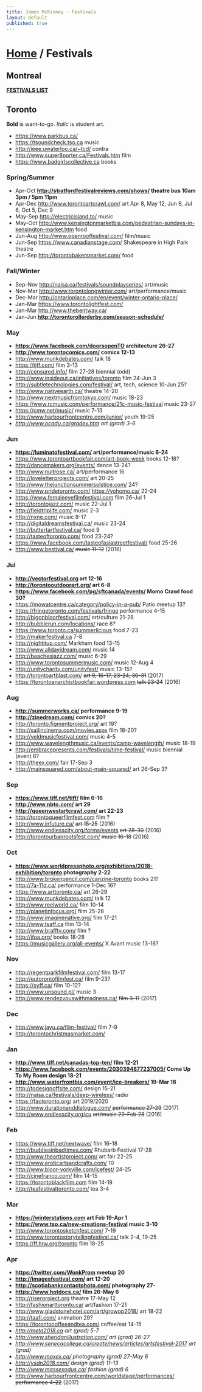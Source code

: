 ```yaml
---
title: James McKinney - Festivals
layout: default
published: true
---
```


# [Home](/) / Festivals

## Montreal

**[FESTIVALS LIST](https://jpmckinney.backpackit.com/pub/1164053-montreal)**

## Toronto

<span class="glyphicon glyphicon-info-sign" aria-hidden="true"></span> <strong>Bold</strong> is want-to-go. <em>Italic</em> is student art.

* <https://www.parkbus.ca/>
* <https://tsoundcheck.tso.ca> music
* <http://ieee.uwaterloo.ca/~tcd/> contra
* <http://www.super8porter.ca/Festivals.htm> film
* <https://www.badgirlscollective.ca> books

### Spring/Summer

* Apr-Oct **<http://stratfordfestivalreviews.com/shows/> theatre bus 10am 3pm / 5pm 11pm**
* Apr-Dec <http://www.torontoartcrawl.com/> art Apr 8, May 12, Jun 9, Jul 6, Oct 5, Dec 9
* May-Sep <http://electricisland.to/> music
* May-Oct <http://www.kensingtonmarketbia.com/pedestrian-sundays-in-kensington-market.htm> food
* Jun-Aug <http://www.openrooffestival.com/> film/music
* Jun-Sep <https://www.canadianstage.com/> Shakespeare in High Park theatre
* Jun-Sep <http://torontobakersmarket.com/> food

### Fall/Winter

* Sep-Nov <http://naisa.ca/festivals/soundplayseries/> art/music
* Nov-Mar <http://www.torontolongwinter.com/> art/performance/music
* Dec-Mar <http://ontarioplace.com/en/event/winter-ontario-place/>
* Jan-Mar <https://www.torontolightfest.com/>
* Jan-Mar <http://www.thebentway.ca/>
* Jan-Jun **<http://torontorollerderby.com/season-schedule/>**

### May

* **<https://www.facebook.com/doorsopenTO> architecture 26-27**
* **<http://www.torontocomics.com/> comics 12-13**
* <http://www.munkdebates.com/> talk 18
* <https://tjff.com/> film 3-13
* <http://censured.info/> film 27-28 biennial (odd)
* <http://www.insideout.ca/initiatives/toronto> film 24-Jun 3
* <http://subtletechnologies.com/festival/> art, tech, science 10-Jun 25?
* <http://www.nativeearth.ca/> theatre 14-20
* <http://www.nextmusicfromtokyo.com/> music 18-23
* <https://www.rcmusic.com/performance/21c-music-festival> music 23-27
* <https://cmw.net/music/> music 7-13
* <http://www.harbourfrontcentre.com/junior/> youth 19-25
* _<http://www.ocadu.ca/gradex.htm> art (grad) 3-6_

### Jun

* **<https://luminatofestival.com/> art/performance/music 6-24**
* <https://www.torontoartbookfair.com/art-book-week> books 12-18?
* <http://dancemakers.org/events/> dance 13-24?
* <http://www.nuitrose.ca/> art/performance 16
* <http://loveletterprojects.com/> art 20-25
* <http://www.thejunctionsummersolstice.com/> 24?
* <http://www.pridetoronto.com/> <https://yohomo.ca/> 22-24
* <https://www.femaleeyefilmfestival.com> film 26-Jul 1
* <http://torontojazz.com/> music 22-Jul 1
* <http://fieldtriplife.com/> music 2-3
* <http://nxne.com/> music 8-17
* <http://digitaldreamsfestival.ca/> music 23-24
* <http://buttertartfestival.ca/> food 9
* <http://tasteoftoronto.com/> food 23-24?
* <https://www.facebook.com/tasteofasiastreetfestival/> food 25-26
* <http://www.bestival.ca/> <s>music 11-12</s> (2016)

### Jul

* **<http://vectorfestival.org> art 12-16**
* **<http://torontooutdoorart.org/> art 6-8**
* **<https://www.facebook.com/pg/sftcanada/events/> Momo Crawl food 30?**
* <https://mowatcentre.ca/category/policy-in-a-pub/> Patio meetup 13?
* <https://fringetoronto.com/festivals/fringe> performance 4-15
* <http://bigonbloorfestival.com/> art/culture 21-28
* <http://bubblerun.com/locations/> race 8?
* <https://www.toronto.ca/summerlicious> food 7-23
* <http://makerfestival.ca> 7-8
* <http://nightitup.com/> Markham food 13-15
* <http://www.alldayidream.com/> music 14
* <http://beachesjazz.com/> music 6-29
* <http://www.torontosummermusic.com/> music 12-Aug 4
* <http://unitycharity.com/unityfest/> music 13-15?
* <http://torontoartblast.com/> <s>art 9, 16-17, 23-24, 30-31</s> (2017)
* <https://torontoanarchistbookfair.wordpress.com> <s>talk 23-24</s> (2016)

### Aug

* **<http://summerworks.ca/> performance 9-19**
* **<http://zinedream.com/> comics 20?**
* <http://toronto.figmentproject.org/> art 19?
* <http://sailincinema.com/movies.aspx> film 18-20?
* <http://veldmusicfestival.com/> music 4-5
* <http://www.wavelengthmusic.ca/events/camp-wavelength/> music 18-19
* <http://embracepresents.com/festivals/time-festival/> music biennial (even) 6?
* <http://theex.com/> fair 17-Sep 3
* <http://mainsquared.com/about-main-squared/> art 26-Sep 3?

### Sep

* **<https://www.tiff.net/tiff/> film 6-16**
* **<http://www.nbto.com/> art 29**
* **<http://queenwestartcrawl.com/> art 22-23**
* <http://torontoqueerfilmfest.com> film ?
* <http://www.infuture.ca/> <s>art 15-25</s> (2016)
* <http://www.endlesscity.org/forms/events> <s>art 28-30</s> (2016)
* <http://torontourbanrootsfest.com/> <s>music 16-18</s> (2016)

### Oct

* **<https://www.worldpressphoto.org/exhibitions/2018-exhibition/toronto> photography 2-22**
* <http://www.brokenpencil.com/canzine-toronto> books 21?
* <http://7a-11d.ca/> performance 1-Dec 16?
* <https://www.arttoronto.ca/> art 26-29
* <http://www.munkdebates.com/> talk 12
* <http://www.reelworld.ca/> film 10-14
* <http://planetinfocus.org/> film 25-28
* <http://www.imaginenative.org/> film 17-21
* <http://www.tsaff.ca> film 13-14
* <http://www.brafftv.com/> film ?
* <http://ifoa.org/> books 18-28
* <https://musicgallery.org/all-events/> X Avant music 13-16?

### Nov

* <http://regentparkfilmfestival.com/> film 13-17
* <http://eutorontofilmfest.ca/> film 9-23?
* <https://syff.ca/> film 10-12?
* <http://www.unsound.pl/> music 3
* <http://www.rendezvouswithmadness.ca/> <s>film 3-11</s> (2017)

### Dec

* <http://www.jayu.ca/film-festival/> film 7-9
* <http://torontochristmasmarket.com/>

### Jan

* **<http://www.tiff.net/canadas-top-ten/> film 12-21**
* **<https://www.facebook.com/events/2030394877237005/> Come Up To My Room design 18-21**
* **<http://www.waterfrontbia.com/event/ice-breakers/> 19-Mar 18**
* <http://todesignoffsite.com/> design 15-21
* <http://naisa.ca/festivals/deep-wireless/> radio
* <https://factoronto.org/> art 2019/2020
* <http://www.durationanddialogue.com/> <s>performance 27-29</s> (2017)
* <http://www.endlesscity.org/cu> <s>art/music 20-Feb 28</s> (2016)

### Feb

* <https://www.tiff.net/nextwave/> film 16-18
* <http://buddiesinbadtimes.com/> Rhubarb Festival 17-28
* <http://www.theartistproject.com/> art fair 22-25
* <http://www.eroticartsandcrafts.com/> 10
* <http://www.bloor-yorkville.com/icefest/> 24-25
* <http://cinefranco.com/> film 14-15
* <https://torontoblackfilm.com> film 14-19
* <http://teafestivaltoronto.com/> tea 3-4

### Mar

* **<https://winterstations.com> art Feb 19-Apr 1**
* **<https://www.tso.ca/new-creations-festival> music 3-10**
* <http://www.torontosketchfest.com/> 7-19
* <http://www.torontostorytellingfestival.ca/> talk 2-4, 19-25
* <https://ff.hrw.org/toronto> film 18-25

### Apr

* **<https://twitter.com/WonkProm> meetup 20**
* **<http://imagesfestival.com/> art 12-20**
* **<http://scotiabankcontactphoto.com/> photography 27-**
* **<https://www.hotdocs.ca/> film 26-May 6**
* <http://riserproject.org> theatre 17-May 12
* <http://fashionarttoronto.ca/> art/fashion 17-21
* <http://www.gladstonehotel.com/art/growop2018/> art 18-22
* <http://taafi.com/> animation 29?
* <https://torontocoffeeandtea.com/> coffee/eat 14-15
* _<http://meta2018.ca> art (grad) 5-7_
* _<http://www.sheridanillustration.com/> art (grad) 26-27_
* _<http://www.senecacollege.ca/create/news/articles/artsfestival-2017> art (grad)_
* _<http://www.maxex.ca/> photography (grad) 27-May 6_
* _<http://ysdn2018.com/> design (grad) 11-13_
* _<http://www.massexodus.ca/> fashion (grad) 6_
* <http://www.harbourfrontcentre.com/worldstage/performances/> <s>performance 4-22</s> (2017)
